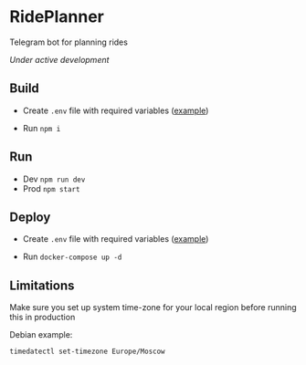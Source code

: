 # RidePlanner
Telegram bot for planning rides

_Under active development_

## Build
- Create `.env` file with required variables ([example](https://github.com/dractw/RidePlanner/blob/main/.env.example))

- Run `npm i`

## Run
- Dev `npm run dev`
- Prod `npm start` 

## Deploy
- Create `.env` file with required variables ([example](https://github.com/dractw/RidePlanner/blob/main/.env.example))

- Run `docker-compose up -d`

## Limitations
Make sure you set up system time-zone for your local region before running this in production

Debian example: 
```
timedatectl set-timezone Europe/Moscow
```
